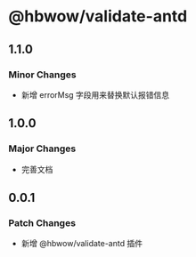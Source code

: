 # @hbwow/validate-antd

## 1.1.0

### Minor Changes

- 新增 errorMsg 字段用来替换默认报错信息

## 1.0.0

### Major Changes

- 完善文档

## 0.0.1

### Patch Changes

- 新增 @hbwow/validate-antd 插件
